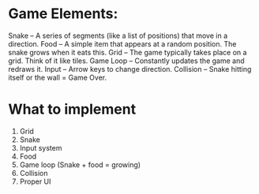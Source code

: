 
# Game Elements:

Snake – A series of segments (like a list of positions) that move in a direction.
Food – A simple item that appears at a random position. The snake grows when it eats this.
Grid – The game typically takes place on a grid. Think of it like tiles.
Game Loop – Constantly updates the game and redraws it.
Input – Arrow keys to change direction.
Collision – Snake hitting itself or the wall = Game Over.


# What to implement
1. Grid
2. Snake
3. Input system
4. Food
5. Game loop (Snake + food = growing)
6. Collision
7. Proper UI